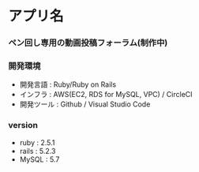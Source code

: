 # アプリ名
### ペン回し専用の動画投稿フォーラム(制作中)

### 開発環境
  - 開発言語  :  Ruby/Ruby on Rails
  - インフラ  :  AWS(EC2, RDS for MySQL, VPC) / CircleCI
  - 開発ツール  :  Github / Visual Studio Code

### version
- ruby : 2.5.1
- rails : 5.2.3
- MySQL : 5.7
